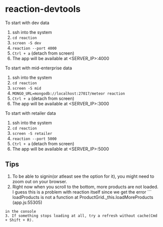 # reaction-devtools
To start with dev data
1. ssh into the system
2. `cd reaction`
3. `screen -S dev`
4. `reaction --port 4000`
5. `Ctrl + a` (detach from screen)
6. The app will be available at <SERVER_IP>:4000

To start with mid-enterprise data
1. ssh into the system
2. `cd reaction`
3. `screen -S mid`
4. `MONGO_URL=mongodb://localhost:27017/meteor reaction`
5. `Ctrl + a` (detach from screen)
6. The app will be available at <SERVER_IP>:3000

To start with retailer data
1. ssh into the system
2. `cd reaction`
3. `screen -S retailer`
4. `reaction --port 5000`
5. `Ctrl + a` (detach from screen)
6. The app will be available at <SERVER_IP>:5000


## Tips
1. To be able to signin(or atleast see the option for it), you might need to zoom out on your browser.
2. Right now when you scroll to the bottom, more products are not loaded. I guess this is a problem with reaction itself since we get the error ```
loadProducts is not a function
    at ProductGrid._this.loadMoreProducts (app.js:55305)
``` 
in the console
3. If something stops loading at all, try a refresh without cache(Cmd + Shift + R).
